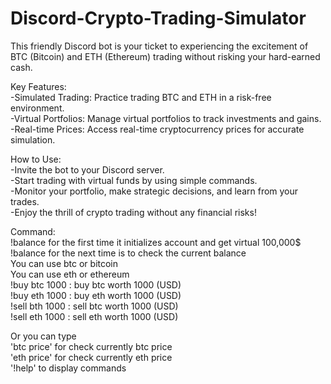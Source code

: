 # Discord-Crypto-Trading-Simulator
 This friendly Discord bot is your ticket to experiencing the excitement of BTC (Bitcoin) and ETH (Ethereum) trading without risking your hard-earned cash.

Key Features:\
-Simulated Trading: Practice trading BTC and ETH in a risk-free environment.\
-Virtual Portfolios: Manage virtual portfolios to track investments and gains.\
-Real-time Prices: Access real-time cryptocurrency prices for accurate simulation.

How to Use:\
-Invite the bot to your Discord server.\
-Start trading with virtual funds by using simple commands.\
-Monitor your portfolio, make strategic decisions, and learn from your trades.\
-Enjoy the thrill of crypto trading without any financial risks!

Command:\
!balance for the first time it initializes account and get virtual 100,000$\
!balance for the next time is to check the current balance\
You can use btc or bitcoin\
You can use eth or ethereum\
!buy btc 1000 : buy btc worth 1000 (USD)\
!buy eth 1000 : buy eth worth 1000 (USD)\
!sell bth 1000 : sell btc worth 1000 (USD)\
!sell eth 1000 : sell eth worth 1000 (USD)

Or you can type\
'btc price' for check currently btc price\
'eth price' for check currently eth price\
'!help'     to display commands
